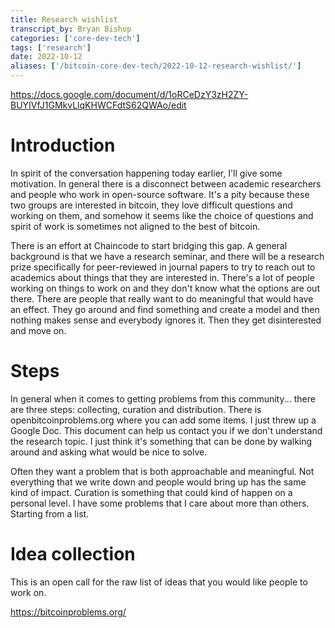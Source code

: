 ```yaml
---
title: Research wishlist 
transcript_by: Bryan Bishop
categories: ['core-dev-tech']
tags: ['research']
date: 2022-10-12
aliases: ['/bitcoin-core-dev-tech/2022-10-12-research-wishlist/']
---
```


<https://docs.google.com/document/d/1oRCeDzY3zH2ZY-BUYIVfJ1GMkvLlqKHWCFdtS62QWAo/edit>

# Introduction

In spirit of the conversation happening today earlier, I'll give some motivation. In general there is a disconnect between academic researchers and people who work in open-source software. It's a pity because these two groups are interested in bitcoin, they love difficult questions and working on them, and somehow it seems like the choice of questions and spirit of work is sometimes not aligned to the best of bitcoin.

There is an effort at Chaincode to start bridging this gap. A general background is that we have a research seminar, and there will be a research prize specifically for peer-reviewed in journal papers to try to reach out to academics about things that they are interested in. There's a lot of people working on things to work on and they don't know what the options are out there. There are people that really want to do meaningful that would have an effect. They go around and find something and create a model and then nothing makes sense and everybody ignores it. Then they get disinterested and move on.

# Steps

In general when it comes to getting problems from this community... there are three steps: collecting, curation and distribution. There is openbitcoinproblems.org where you can add some items. I just threw up a Google Doc. This document can help us contact you if we don't understand the research topic. I just think it's something that can be done by walking around and asking what would be nice to solve.

Often they want a problem that is both approachable and meaningful. Not everything that we write down and people would bring up has the same kind of impact. Curation is something that could kind of happen on a personal level. I have some problems that I care about more than others. Starting from a list.

# Idea collection

This is an open call for the raw list of ideas that you would like people to work on.

<https://bitcoinproblems.org/>





